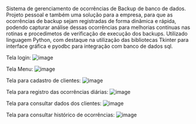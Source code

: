 Sistema de gerenciamento de ocorrências de Backup de banco de dados.
Projeto pessoal e também uma solução para a empresa, para que as ocorrências de backup sejam registradas de forma dinâmica e rápida, podendo capturar análise dessas ocorrências para melhorias contínuas nas rotinas e procedimetos de verificação de execução dos backups.
Utilizado linguagem Python, com destaque na utilização das bibliotecas Tkinter para interface gráfica e pyodbc para integração com banco de dados sql.

Tela login:
![image](https://github.com/user-attachments/assets/7a054ff7-2265-4141-9497-9630590e70f1)

Tela Menu:
![image](https://github.com/user-attachments/assets/137ed868-f844-4080-b496-2718a6264a6a)

Tela para cadastro de clientes:
![image](https://github.com/user-attachments/assets/6fb195a6-6db0-471a-b707-e94094711264)

Tela para registro das ocorrências diárias:
![image](https://github.com/user-attachments/assets/a1d60113-fa40-4a4e-b6aa-f70935a7cb34)

Tela para consultar dados dos clientes:
![image](https://github.com/user-attachments/assets/0274e905-72ce-463d-bfde-003734083cd4)

Tela para consultar histórico de ocorrências:
![image](https://github.com/user-attachments/assets/cfaad3c0-9cf2-4ece-a2fe-39451f45ee26)
